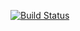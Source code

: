 [![Build Status](https://travis-ci.org/chnliyong/apisix-install-scripts.svg?branch=master)](https://travis-ci.org/chnliyong/apisix-install-scripts)
